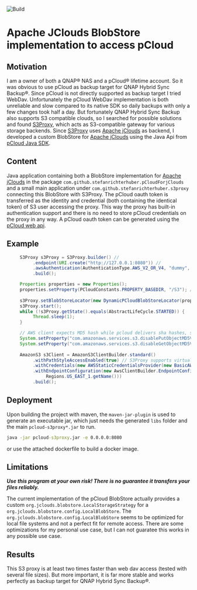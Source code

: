 ![Build](https://github.com/StefanRichterHuber/pCloudForJClouds/actions/workflows/maven.yml/badge.svg)

# Apache JClouds BlobStore implementation to access pCloud

## Motivation

I am a owner of both a QNAP® NAS and a pCloud® lifetime account. So it was obvious to use pCloud as backup target for QNAP Hybrid Sync Backup®.
Since pCloud is not directly supported as backup target I tried WebDav. 
Unfortunately the pCloud WebDav implementation is both unreliable and slow compared to its native SDK so daily backups with only a few changes took half a day. 
But fortunately QNAP Hybrid Sync Backup also supports S3 compatible clouds, so I searched for possible solutions and found [S3Proxy](https://github.com/gaul/s3proxy), which acts as S3-compatible gateway for various storage backends.
Since [S3Proxy](https://github.com/gaul/s3proxy) uses [Apache jClouds](https://jclouds.apache.org/) as backend, I developed a custom BlobStore for [Apache jClouds](https://jclouds.apache.org/) using the Java Api from [pCloud Java SDK](https://github.com/pCloud/pcloud-sdk-java).

## Content 
Java application containing both a BlobStore implementation for [Apache jClouds](https://jclouds.apache.org/) in the package `com.github.stefanrichterhuber.pCloudForjClouds` and a small main application under `com.github.stefanrichterhuber.s3proxy` connecting this BlobStore with S3Proxy.
The pCloud oauth token is transferred  as the identity and credential (both containing the identical token) of S3 user accessing the proxy. This way the proxy has built-in authentication support and there is no need to store pCloud credentials on the proxy in any way.
A pCloud oauth token can be generated using the [pCloud web api](https://docs.pcloud.com/methods/oauth_2.0/authorize.html).

## Example 

```java
     S3Proxy s3Proxy = S3Proxy.builder() //
          .endpoint(URI.create("http://127.0.0.1:8080")) //
          .awsAuthentication(AuthenticationType.AWS_V2_OR_V4, "dummy", "dummy") // Authentication here is ignored
          .build();

     Properties properties = new Properties();
     properties.setProperty(PCloudConstants.PROPERTY_BASEDIR, "/S3"); // Base directory within the pCloud account containing all containers. Should exist
		
     s3Proxy.setBlobStoreLocator(new DynamicPCloudBlobStoreLocator(properties)); // Enables dynamic authentication of pCloud
     s3Proxy.start();
     while (!s3Proxy.getState().equals(AbstractLifeCycle.STARTED)) {
          Thread.sleep(1);
     }

     // AWS client expects MD5 hash while pcloud delivers sha hashes, so disable MD5 validation
     System.setProperty("com.amazonaws.services.s3.disablePutObjectMD5Validation", "true");
     System.setProperty("com.amazonaws.services.s3.disableGetObjectMD5Validation", "true");
 
     AmazonS3 s3Client = AmazonS3ClientBuilder.standard()
          .withPathStyleAccessEnabled(true) // S3Proxy supports virtual host style, but its far easier to simply use path style access
          .withCredentials(new AWSStaticCredentialsProvider(new BasicAWSCredentials([pcloudToken], [pcloudToken]))) // Add pcloud token 
          .withEndpointConfiguration(new AwsClientBuilder.EndpointConfiguration("http://127.0.0.1:8080", // URL of the S3 Proxy
               Regions.US_EAST_1.getName()))
          .build();
 ```

## Deployment
Upon building the project with maven, the `maven-jar-plugin` is used to generate an executable jar, which just needs the generated `libs` folder and the main `pcloud-s3proxy*.jar` to run.

```cmd
java -jar pcloud-s3proxy.jar -e 0.0.0.0:8080
```

or use the attached dockerfile to build a docker image.

## Limitations
***Use this program at your own risk! There is no guarantee it transfers your files reliably.***

The current implementation of the pCloud BlobStore actually provides a custom `org.jclouds.blobstore.LocalStorageStrategy` for a `org.jclouds.blobstore.config.LocalBlobStore`. The `org.jclouds.blobstore.config.LocalBlobStore` seems to be optimized for local file systems and not a perfect fit for remote access. There are some optimizations for my personal use case, but I can not guaratee this works in any possible use case.

## Results
This S3 proxy is at least two times faster than web dav access (tested with several file sizes). But more important, it is far more stable and works perfectly as backup target for QNAP Hybrid Sync Backup®.
